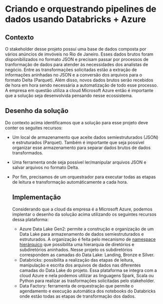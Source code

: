 # Criando e orquestrando pipelines de dados usando Databricks + Azure

## Contexto
O stakeholder desse projeto possuí uma base de dados composta por vários anúncios de imvóveis no Rio de Janeiro. Esses dados brutos foram disponibilizados no formato JSON e precisam passar por processos de tranformação de dados para atender às necessidades dos analistas de negócio. Entre as transformações solicitadas estão a extração de informações aninhadas no JSON e a conversão dos arquivos para o formato Delta (Parquet). Além disso, novos dados brutos serão recebidos de hora em hora sendo necessária a automatização de todo esse processo.
A empresa em questão utiliza a cloud Microsoft Azure então é importante que a solução seja desenvolvida pensando nesse ecossistema.

## Desenho da solução
Do contexto acima identificamos que a solução para esse projeto deve conter os seguites recursos:
* Um local de armazenamento que aceite dados semiestruturados (JSON) e estruturados (Parquet). Também é importante que seja possível organizar esse armazenamento para separar dados brutos de dados transformados.
* Uma ferramenta onde seja possível ler/manipular arquivos JSON e salvar arquivos no formato Delta.
* Por fim, precisamos de um orquestrador para executar todas as etapas de leitura e transformação automáticamente a cada hora.

  ## Implementação
  Considerando que a cloud da empresa é a Microsoft Azure, podemos implentar o desenho da solução acima utilizando os seguintes recursos dessa plataforma:
  * Azure Data Lake Gen2: permite a construção e organização de um Data Lake para armazenamento de dados semiestruturados e estruturados. A organização é feita pelo mecanismo de [namespace hierárquico](https://learn.microsoft.com/pt-br/azure/storage/blobs/data-lake-storage-namespace) que possibilita uma hierarquia de diretórios e subdiretórios aninhados. Nesse projeto os subdiretórios correspondem as camadas do Data Lake: Landing, Bronze e Silver.
  * Databricks: possibilita a realização das etapas de leitura, manipulação e escrita dos arquivos de dados nas diferentes camadas do Data Lake do projeto. Essa plataforma se integra com a cloud Azure e nela podemos utilizar as linguagens Spark, Scala ou Python para realizar as trasformações solicitadas pelo stakeholder.
  * Data Factory: ferramenta de orquestração que permite o agendamento e execução automática dos notebooks do Databricks onde estão todas as etapas de transformação dos dados.
  
  
